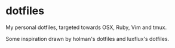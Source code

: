 # dotfiles

My personal dotfiles, targeted towards OSX, Ruby, Vim and tmux.

Some inspiration drawn by holman's dotfiles and luxflux's dotfiles.
